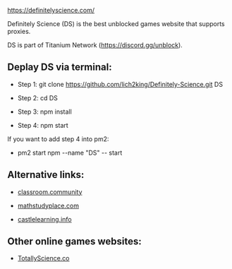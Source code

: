 https://definitelyscience.com/

Definitely Science (DS) is the best unblocked games website that supports proxies. 

DS is part of Titanium Network (https://discord.gg/unblock).

## Deplay DS via terminal:

- Step 1: git clone https://github.com/lich2king/Definitely-Science.git DS

- Step 2: cd DS

- Step 3: npm install

- Step 4: npm start


If you want to add step 4 into pm2: 
- pm2 start npm --name "DS" -- start


## Alternative links:

- [classroom.community](https://classroom.community/)

- [mathstudyplace.com](https://mathstudyplace.com/)

- [castlelearning.info](https://castlelearning.info/)


## Other online games websites:

- [TotallyScience.co](https://totallyscience.co/)


